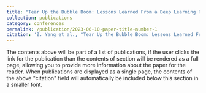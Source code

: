 ```yaml
---
title: "Tear Up the Bubble Boom: Lessons Learned From a Deep Learning Research and Development Cluster"
collection: publications
category: conferences
permalink: /publication/2023-06-10-paper-title-number-1
citation: 'Z. Yang et al., "Tear Up the Bubble Boom: Lessons Learned From a Deep Learning Research and Development Cluster," 2022 IEEE 40th International Conference on Computer Design (ICCD), Olympic Valley, CA, USA, 2022, pp. 672-680, doi: 10.1109/ICCD56317.2022.00103.'
---
```


The contents above will be part of a list of publications, if the user clicks the link for the publication than the contents of section will be rendered as a full page, allowing you to provide more information about the paper for the reader. When publications are displayed as a single page, the contents of the above "citation" field will automatically be included below this section in a smaller font.
